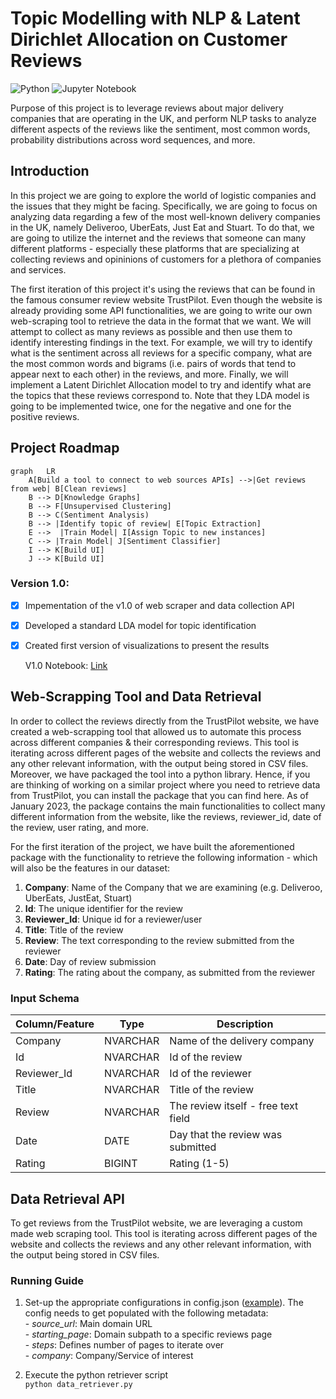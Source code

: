 # Topic Modelling with NLP & Latent Dirichlet Allocation on Customer Reviews
![Python](https://img.shields.io/badge/-Python-000?&logo=Python) ![Jupyter Notebook](https://img.shields.io/badge/Jupyter-Notebook-orange?&logo=Jupyter)

Purpose of this project is to leverage reviews about major delivery companies that are operating in the UK, and perform NLP tasks to analyze different aspects of the reviews like the sentiment, most common words, probability distributions across word sequences, and more.

## Introduction

In this project we are going to explore the world of logistic companies and the issues that they might be facing. Specifically, we are going to focus on analyzing data regarding a few of the most well-known delivery companies in the UK, namely <a href="https://en.wikipedia.org/wiki/Deliveroo" style="text-decoration:none"> Deliveroo</a>, <a href="https://en.wikipedia.org/wiki/UberEats" style="text-decoration:none"> UberEats</a>, <a href="https://en.wikipedia.org/wiki/Just_Eat" style="text-decoration:none"> Just Eat</a> and <a href="https://stuart.com/" style="text-decoration:none"> Stuart</a>. To do that, we are going to utilize the internet and the reviews that someone can many different platforms - especially these platforms that are specializing at collecting reviews and opininions of customers for a plethora of companies and services. 

The first iteration of this project it's using the reviews that can be found in the famous consumer review website <a href="https://en.wikipedia.org/wiki/Trustpilot" style="text-decoration:none"> TrustPilot</a>. Even though the website is already providing some API functionalities, we are going to write our own web-scraping tool to retrieve the data in the format that we want. We will attempt to collect as many reviews as possible and then use them to identify interesting findings in the text. For example, we will try to identify what is the sentiment across all reviews for a specific company, what are the most common words and bigrams (i.e. pairs of words that tend to appear next to each other) in the reviews, and more. Finally, we will implement a <a href="https://en.wikipedia.org/wiki/Latent_Dirichlet_allocation" style="text-decoration:none"> Latent Dirichlet Allocation</a> model to try and identify what are the topics that these reviews correspond to. Note that they LDA model is going to be implemented twice, one for the negative and one for the positive reviews.


## Project Roadmap

```mermaid
graph   LR
    A[Build a tool to connect to web sources APIs] -->|Get reviews from web| B[Clean reviews]
    B --> D[Knowledge Graphs]
    B --> F[Unsupervised Clustering]
    B --> C(Sentiment Analysis)
    B --> |Identify topic of review| E[Topic Extraction]
    E -->  |Train Model| I[Assign Topic to new instances]
    C --> |Train Model| J[Sentiment Classifier]
    I --> K[Build UI]
    J --> K[Build UI]
```

### Version 1.0:

- [x] Impementation of the v1.0 of web scraper and data collection API 
- [x] Developed a standard LDA model for topic identification
- [x] Created first version of visualizations to present the results

    V1.0 Notebook: <a href="https://github.com/gpsyrou/Text_Analysis_of_Consumer_Reviews/blob/main/jupyter_notebook/reviews.ipynb">Link</a>

## Web-Scrapping Tool and Data Retrieval

In order to collect the reviews directly from the TrustPilot website, we have created a web-scrapping tool that allowed us to automate this process across different companies & their corresponding reviews. This tool is iterating across different pages of the website and collects the reviews and any other relevant information, with the output being stored in CSV files. Moreover, we have packaged the tool into a python library. Hence, if you are thinking of working on a similar project where you need to retrieve data from TrustPilot, you can install the package that you can find <a href="https://github.com/gpsyrou/Text_Analysis_of_Consumer_Reviews/blob/main/trustplt.py" style="text-decoration:none">here</a>. As of January 2023, the package contains the main functionalities to collect many different information from the website, like the reviews, reviewer_id, date of the review, user rating, and more. 

For the first iteration of the project, we have built the aforementioned package with the functionality to retrieve the following information - which will also be the features in our dataset:

1. **Company**: Name of the Company that we are examining (e.g. Deliveroo, UberEats, JustEat, Stuart)
2. **Id**: The unique identifier for the review
3. **Reviewer_Id**: Unique id for a reviewer/user
4. **Title**: Title of the review
5. **Review**: The text corresponding to the review submitted from the reviewer
6. **Date**: Day of review submission
7. **Rating**: The rating about the company, as submitted from the reviewer

### Input Schema

| Column/Feature                                  | Type | Description |
|-------------------------------------------------|---| ---|
| Company                                         | NVARCHAR | Name of the delivery company |
| Id                                              | NVARCHAR | Id of the review |
| Reviewer_Id                                     | NVARCHAR | Id of the reviewer    |
| Title                                           | NVARCHAR | Title of the review    |
| Review                                          | NVARCHAR | The review itself - free text field    |
| Date                                            | DATE     | Day that the review was submitted    |
| Rating                                          | BIGINT   | Rating (1-5)|


## Data Retrieval API

To get reviews from the TrustPilot website, we are leveraging a custom made web scraping tool. This tool is iterating across different pages of the website and collects the reviews and any other relevant information, with the output being stored in CSV files.

### Running Guide

1. Set-up the appropriate configurations in config.json (<a href="https://raw.githubusercontent.com/gpsyrou/Text_Analysis_of_Consumer_Reviews/main/config.json">example</a>). The config needs to get populated with the following metadata:<br>
        - <em>source_url</em>: Main domain URL<br>
        - <em>starting_page</em>: Domain subpath to a specific reviews page<br>
        - <em>steps</em>: Defines number of pages to iterate over<br>
        - <em>company</em>: Company/Service of interest<br>

2. Execute the python retriever script<br>
        `python data_retriever.py`
